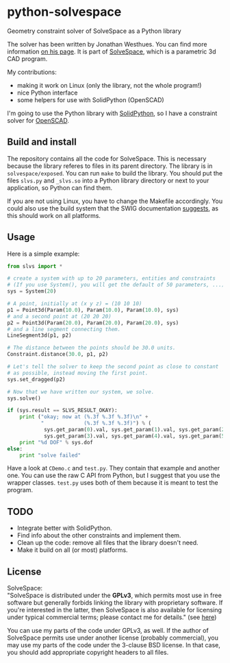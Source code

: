 python-solvespace
=================

Geometry constraint solver of SolveSpace as a Python library

The solver has been written by Jonathan Westhues. You can find more information
[on his page][solvespace-lib]. It is part of [SolveSpace][solvespace-cad], which
is a parametric 3d CAD program.

My contributions:

* making it work on Linux (only the library, not the whole program!)
* nice Python interface
* some helpers for use with SolidPython (OpenSCAD)

I'm going to use the Python library with [SolidPython][solidpython], so I have a
constraint solver for [OpenSCAD][openscad].

[solvespace-cad]: http://solvespace.com/index.pl
[solvespace-lib]: http://solvespace.com/library.pl
[solidpython]:    https://github.com/SolidCode/SolidPython
[openscad]:       http://www.openscad.org/


Build and install
-----------------

The repository contains all the code for SolveSpace. This is necessary because the
library referes to files in its parent directory. The library is in `solvespace/exposed`.
You can run `make` to build the library. You should put the files `slvs.py` and `_slvs.so`
into a Python library directory or next to your application, so Python can find them.

If you are not using Linux, you have to change the Makefile accordingly. You could also
use the build system that the SWIG documentation [suggests][distutils], as this should
work on all platforms.

[distutils]: http://www.swig.org/Doc1.3/SWIGDocumentation.html#Python_nn6

Usage
-----

Here is a simple example:

````python
from slvs import *

# create a system with up to 20 parameters, entities and constraints
# (If you use System(), you will get the default of 50 parameters, ...)
sys = System(20)

# A point, initially at (x y z) = (10 10 10)
p1 = Point3d(Param(10.0), Param(10.0), Param(10.0), sys)
# and a second point at (20 20 20)
p2 = Point3d(Param(20.0), Param(20.0), Param(20.0), sys)
# and a line segment connecting them.
LineSegment3d(p1, p2)

# The distance between the points should be 30.0 units.
Constraint.distance(30.0, p1, p2)

# Let's tell the solver to keep the second point as close to constant
# as possible, instead moving the first point.
sys.set_dragged(p2)

# Now that we have written our system, we solve.
sys.solve()

if (sys.result == SLVS_RESULT_OKAY):
    print ("okay; now at (%.3f %.3f %.3f)\n" +
           "             (%.3f %.3f %.3f)") % (
            sys.get_param(0).val, sys.get_param(1).val, sys.get_param(2).val,
            sys.get_param(3).val, sys.get_param(4).val, sys.get_param(5).val)
    print "%d DOF" % sys.dof
else:
    print "solve failed"
````

Have a look at `CDemo.c` and `test.py`. They contain that example and another one. You can
use the raw C API from Python, but I suggest that you use the wrapper classes. `test.py`
uses both of them because it is meant to test the program.

TODO
----

* Integrate better with SolidPython.
* Find info about the other constraints and implement them.
* Clean up the code: remove all files that the library doesn't need.
* Make it build on all (or most) platforms.

License
-------

SolveSpace:<br>
"SolveSpace is distributed under the **GPLv3**, which permits most use in free software but
generally forbids linking the library with proprietary software. If you're interested in
the latter, then SolveSpace is also available for licensing under typical commercial terms;
please contact me for details."
(see [here](http://solvespace.com/library.pl))

You can use my parts of the code under GPLv3, as well. If the author of SolveSpace permits
use under another license (probably commercial), you may use my parts of the code under the
3-clause BSD license. In that case, you should add appropriate copyright headers to all files.
